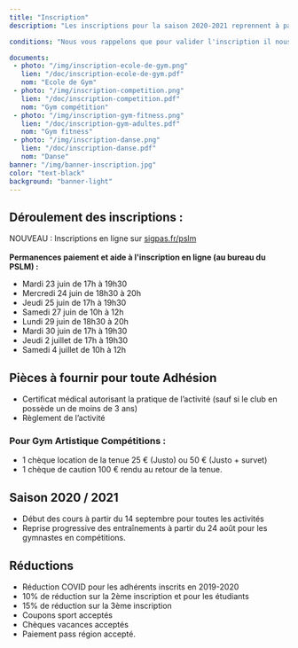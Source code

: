 ```yaml
---
title: "Inscription"
description: "Les inscriptions pour la saison 2020-2021 reprennent à partir du 23 juin.<br>Retrouvez tous les horaires d'inscription et les pièces à fournir ci dessous.<br>Les horaires des cours dispensés sont dans la rubrique Activités ainsi que sur les fiches d'inscriptions que vous trouverez ci-dessous."

conditions: "Nous vous rappelons que pour valider l'inscription il nous faut impérativement le règlement.<br> Le certificat médical est obligatoire pour les activités gyms."

documents:
 - photo: "/img/inscription-ecole-de-gym.png"
   lien: "/doc/inscription-ecole-de-gym.pdf"
   nom: "Ecole de Gym"
 - photo: "/img/inscription-competition.png"
   lien: "/doc/inscription-competition.pdf"
   nom: "Gym compétition"
 - photo: "/img/inscription-gym-fitness.png"
   lien: "/doc/inscription-gym-adultes.pdf"
   nom: "Gym fitness"
 - photo: "/img/inscription-danse.png"
   lien: "/doc/inscription-danse.pdf"
   nom: "Danse"
banner: "/img/banner-inscription.jpg"
color: "text-black"
background: "banner-light"
---
```

## Déroulement des inscriptions :
<span class="nouveau-inscription text-center">NOUVEAU : Inscriptions en ligne sur <a href="https://sigpas.fr/pslm" target="_blank">sigpas.fr/pslm</a></span><br><br>
**Permanences paiement et aide à l'inscription en ligne (au bureau du PSLM) :**

- Mardi 23 juin de 17h à 19h30
- Mercredi 24 juin de 18h30 à 20h
- Jeudi 25 juin de 17h à 19h30
- Samedi 27 juin de 10h à 12h
- Lundi 29 juin de 18h30 à 20h
- Mardi 30 juin de 17h à 19h30
- Jeudi 2 juillet de 17h à 19h30
- Samedi 4 juillet de 10h à 12h


## Pièces à fournir pour toute Adhésion
- Certificat médical autorisant la pratique de l’activité (sauf si le club en possède un de moins de 3 ans)
- Règlement de l’activité

### Pour Gym Artistique Compétitions :
- 1 chèque location de la tenue 25 € (Justo) ou 50 € (Justo + survet)
- 1 chèque de caution 100 € rendu au retour de la tenue.

## Saison 2020 / 2021
- Début des cours à partir du 14 septembre pour toutes les activités
- Reprise progressive des entraînements à partir du 24 août
pour les gymnastes en compétitions.

## Réductions
- Réduction COVID pour les adhérents inscrits en 2019-2020
- 10% de réduction sur la 2ème inscription et pour les étudiants
- 15% de réduction sur la 3ème inscription
- Coupons sport acceptés
- Chèques vacances acceptés
- Paiement pass région accepté.
